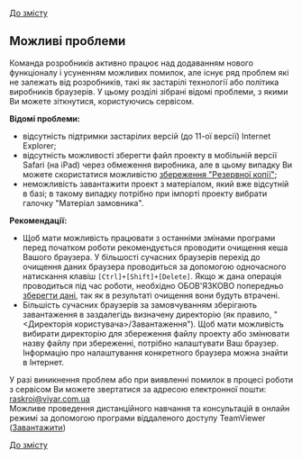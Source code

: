 [До змісту](/service/doc/?cid=stol)
## Можливі проблеми

Команда розробників активно працює над додаванням нового функціоналу і усуненням можливих помилок, але існує ряд проблем які не залежать від розробників, такі як застарілі технології або політика виробників браузерів. У цьому розділі зібрані відомі проблеми, з якими Ви можете зіткнутися, користуючись сервісом.

__Відомі проблеми:__

- відсутність підтримки застарілих версій (до 11-ої версії) Internet Explorer;
- відсутність можливості зберегти файл проекту в мобільній версії Safari (на iPad) через обмеження виробника, але в цьому випадку Ви можете скористатися можливістю [збереження "Резервної копії"](/service/doc/?cid=stol&s=import-export#project-saving);
- неможливість завантажити проект з матеріалом, який вже відсутній в базі; в такому випадку потрібно при імпорті проекту вибрати галочку "Матеріал замовника".

__Рекомендації:__

- Щоб мати можливість працювати з останніми змінами програми перед початком роботи рекомендується проводити очищення кеша Вашого браузера.
У більшості сучасних браузерів перехід до очищення даних браузера проводиться за допомогою одночасного натискання клавіш `[Ctrl]+[Shift]+[Delete]`.
Якщо ж дана операція проводиться під час роботи, необхідно ОБОВ'ЯЗКОВО попередньо [зберегти дані](/service/doc/?cid=stol&s=import-export), так як в результаті очищення вони будуть втрачені.
- Більшість сучасних браузерів за замовчуванням зберігають завантаження в заздалегідь визначену директорію (як правило, "&lt;Директорія користувача&gt;/Завантаження").
Щоб мати можливість вибирати директорію для збереження файлу проекту або змінювати назву файлу при збереженні, потрібно налаштувати Ваш браузер.
Інформацію про налаштування конкретного браузера можна знайти в Інтернет.


У разі виникнення проблем або при виявленні помилок в процесі роботи з сервісом Ви можете звертатися за адресою електронної пошти: [raskroi@viyar.com.ua](mailto:raskroi@viyar.com.ua)<br>
Можливе проведення дистанційного навчання та консультацій в онлайн режимі за допомогою програми віддаленого доступу TeamViewer (<a href="https://download.teamviewer.com/download/TeamViewerQS.exe">Завантажити</a>)

[До змісту](/service/doc/?cid=stol)